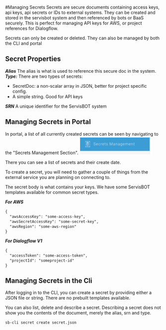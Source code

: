 #Managing Secrets
Secrets are secure documents containing access keys, api keys, api secrets or IDs to external systems. They can be created and stored in the servisbot system and then referenced by bots or BaaS securely. This is perfect for managing API keys for AWS, or project references for Dialogflow.

Secrets can only be created or deleted. They can also be managed by both the CLI and portal



## Secret Properties
***Alias***
The alias is what is used to reference this secure doc in the system.
***Type:***
There are two types of secrets:
* SecretDoc: a non-scalar array in JSON, better for project specific config.
* A simple string. Good for API keys

***SRN***
A unique identifier for the ServisBOT system

## Managing Secrets in Portal
In portal, a list of all currently created secrets can be seen by navigating to the "Secrets Management Section".
![start](images/secretsmanagement.png)

There you can see a list of secrets and their create date.

To create a secret, you will need to gather a couple of things from the external service you are planning on connecting to.

The secret body is what contains your keys. We have some ServisBOT templates available for common secret types.

***For AWS***
```
{
  "awsAccessKey": "some-access-key",
  "awsSecretAccessKey": "some-secret-key",
  "awsRegion": "some-aws-region"
}
```
***For Dialogflow V1***
```
{
  "accessToken": "some-access-token",
  "projectId": "someproject-id"
}
```


## Managing Secrets in the Cli
After logging in to the CLI, you can create a secret by providing either a JSON file or string. There are no prebuilt templates available.

You can also list, delete and describe a secret. Describing a secret does not show you the contents of the document, merely the alias, srn and type.

```
sb-cli secret create secret.json
```
